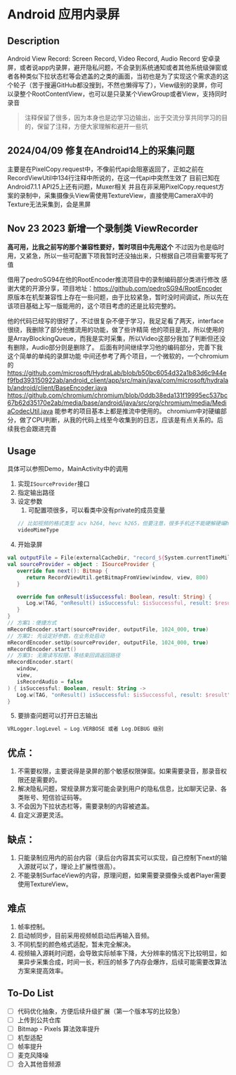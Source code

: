 # Android 应用内录屏

## Description
Android View Record: Screen Record, Video Record, Audio Record
安卓录屏，或者说app内录屏，避开隐私问题，不会录到系统通知或者其他系统级弹窗或者各种类似下拉状态栏等会遮盖的之类的画面，当初也是为了实现这个需求造的这个轮子（苦于搜遍GitHub都没搜到，不然也懒得写了），View级别的录屏，你可以录整个RootContentView，也可以是只录某个ViewGroup或者View，支持同时录音

> 注释保留了很多，因为本身也是边学习边输出，出于交流分享共同学习的目的，保留了注释，方便大家理解和避开一些坑

## 2024/04/09 修复在Android14上的采集问题
主要是在PixelCopy.request中，不像前代api会阻塞返回了，正如之前在RecordViewUtil中134行注释中所说的，在这一代api中突然生效了
目前已知在Android7.1.1 API25上还有问题，Muxer相关
并且在非采用PixelCopy.request方案的录制中，采集摄像头View需使用TextureView，直接使用CameraX中的Texture无法采集到，会是黑屏

## Nov 23 2023 新增一个录制类 ViewRecorder
**高可用，比我之前写的那个兼容性要好，暂时项目中先用这个**
不过因为也是临时用，又紧急，所以一些可配置下项我暂时还没抽出来，只根据自己项目需要写死了值

借用了pedroSG94在他的RootEncoder推流项目中的录制编码部分类进行修改
感谢大佬的开源分享，项目地址：https://github.com/pedroSG94/RootEncoder
原版本在机型兼容性上存在一些问题，由于比较紧急，暂时没时间调试，所以先在该项目基础上写一版能用的，这个项目考虑的还是比较完整的。

他的代码已经写的很好了，不过很复杂不便于学习，我足足看了两天，interface很绕，我删除了部分他推流用的功能，做了些许精简
他的项目是流，所以使用的是ArrayBlockingQueue，而我是实时采集，所以Video这部分我加了判断但还没有删除，Audio部分则是删除了。
后面有时间继续学习他的编码部分，完善下我这个简单的单纯的录屏功能
中间还参考了两个项目，一个微软的，一个chromium的
https://github.com/microsoft/HydraLab/blob/b50bc6054d32a1b83d6c944ef9fbd393150922ab/android_client/app/src/main/java/com/microsoft/hydralab/android/client/BaseEncoder.java
https://github.com/chromium/chromium/blob/0ddb38eda131f19995ec537bc67b62d35170e2ab/media/base/android/java/src/org/chromium/media/MediaCodecUtil.java
能参考的项目基本上都是推流中使用的。
chromium中对硬编部分，做了CPU判断，从我的代码上线至今收集到的日志，应该是有点关系的。后续我也会跟进完善


## Usage
具体可以参照Demo，MainActivity中的调用
1. 实现```ISourceProvider```接口
2. 指定输出路径
3. 设定参数
   1. 可配置项很多，可以看类中没有private的成员变量
   ```kotlin
   // 比如视频的格式类型 acv h264, hevc h265，但要注意，很多手机还不能硬解硬编h265
   videoMimeType
    ```
4. 开始录屏
```kotlin
val outputFile = File(externalCacheDir, "record_${System.currentTimeMillis()}.mp4")
val sourceProvider = object : ISourceProvider {
   override fun next(): Bitmap {
      return RecordViewUtil.getBitmapFromView(window, view, 800)
   }

   override fun onResult(isSuccessful: Boolean, result: String) {
      Log.w(TAG, "onResult() isSuccessful: $isSuccessful, result: $result")
   }
}
// 方案1：便捷方式
mRecordEncoder.start(sourceProvider, outputFile, 1024_000, true)
// 方案2: 先设定好参数，在业务处启动
mRecordEncoder.setUp(sourceProvider, outputFile, 1024_000, true)
mRecordEncoder.start()
// 方案3: 无需读写权限，等结束回调返回路径
mRecordEncoder.start(
   window,
   view,
   isRecordAudio = false
) { isSuccessful: Boolean, result: String ->
   Log.w(TAG, "onResult() isSuccessful: $isSuccessful, result: $result")
}
```
5. 要排查问题可以打开日志输出
```kotlin
VRLogger.logLevel = Log.VERBOSE 或者 Log.DEBUG 级别
```


## 优点：
1. 不需要权限，主要说得是录屏的那个敏感权限弹窗。如果需要录音，那录音权限还是需要的。
2. 解决隐私问题，常规录屏方案可能会录到用户的隐私信息，比如聊天记录、各类账号、短信验证码等。
3. 不会因为下拉状态栏等，需要录制的内容被遮盖。
4. 自定义源更灵活。

## 缺点：
1. 只能录制应用内的前台内容（录后台内容其实可以实现，自己控制下next的输入源就可以了，理论上扩展性很高）。
2. 不能录制SurfaceView的内容，原理问题，如果需要录摄像头或者Player需要使用TextureView。


## 难点
1. 帧率控制。
2. 启动帧同步，目前采用视频帧启动后再输入音频。
3. 不同机型的颜色格式适配，暂未完全解决。
4. 视频输入源耗时问题，会导致实际帧率下降，大分辨率的情况下比较明显，如果异步采集合成，时间一长，积压的帧多了内存会爆炸，后续可能需要改算法方案来提高效率。


## To-Do List
- [ ] 代码优化抽象，方便后续升级扩展（第一个版本写的比较急）
- [ ] 上传到公共仓库
- [ ] Bitmap - Pixels 算法效率提升
- [ ] 机型适配
- [ ] 帧率提升
- [ ] 麦克风降噪
- [ ] 合入其他音频源
